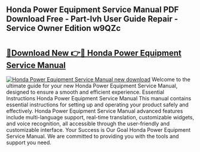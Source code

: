 ## Honda Power Equipment Service Manual PDF Download Free - Part-lvh User Guide Repair - Service Owner Edition w9QZc

# <h2><a href="http://bc52627.oget.top/?id=Honda+Power+Equipment+Service+Manual">🔗Download New 👉🔴 Honda Power Equipment Service Manual</a></h2>

[![Honda Power Equipment Service Manual new download](https://i.imgur.com/5g1atiW.png)](http://bc52627.oget.top/?id=Honda+Power+Equipment+Service+Manual)
Welcome to the ultimate guide for your new Honda Power Equipment Service Manual, designed to ensure a smooth and efficient experience. Essential Instructions Honda Power Equipment Service Manual This manual contains essential instructions for setting up and operating your product safely and effectively. Honda Power Equipment Service Manual advanced features include multi-language support, real-time translation, customizable widgets, and voice recognition, all accessible through the user-friendly and customizable interface. Your Success is Our Goal Honda Power Equipment Service Manual. We are committed to providing you with the tools and support you need.
